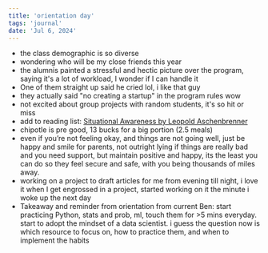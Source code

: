 ```yaml
---
title: 'orientation day'
tags: 'journal'
date: 'Jul 6, 2024'
---
```


- the class demographic is so diverse
- wondering who will be my close friends this year
- the alumnis painted a stressful and hectic picture over the program, saying it's a lot of workload, I wonder if I can handle it
- One of them straight up said he cried lol, i like that guy
- they actually said "no creating a startup" in the program rules wow
- not excited about group projects with random students, it's so hit or miss
- add to reading list: [Situational Awareness by Leopold Aschenbrenner](https://situational-awareness.ai/wp-content/uploads/2024/06/situationalawareness.pdf)
- chipotle is pre good, 13 bucks for a big portion (2.5 meals)
- even if you’re not feeling okay, and things are not going well, just be happy and smile for parents, not outright lying if things are really bad and you need support, but maintain positive and happy, its the least you can do so they feel secure and safe, with you being thousands of miles away.
- working on a project to draft articles for me from evening till night, i love it when I get engrossed in a project, started working on it the minute i woke up the next day
- Takeaway and reminder from orientation from current Ben: start practicing Python, stats and prob, ml, touch them for >5 mins everyday. start to adopt the mindset of a data scientist. i guess the question now is which resource to focus on, how to practice them, and when to implement the habits
